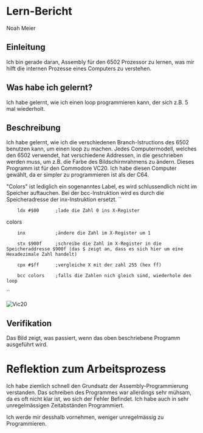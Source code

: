 # Lern-Bericht
Noah Meier

## Einleitung

Ich bin gerade daran, Assembly für den 6502 Prozessor zu lernen, was mir hilft die internen Prozesse eines Computers zu verstehen.

## Was habe ich gelernt?

Ich habe gelernt, wie ich einen loop programmieren kann, der sich z.B. 5 mal wiederholt.

## Beschreibung


Ich habe gelernt, wie ich die verschiedenen Branch-Istructions des 6502 benutzen kann, um einen loop zu machen.
Jedes Computermodell, welches den 6502 verwendet, hat verschiedene Addressen, in die geschrieben werden muss, um z.B. die Farbe des Bildschirmrahmens zu ändern.
Dieses Programm ist für den Commodore VC20. Ich habe diesen Computer gewählt, da er simpler zu programmieren ist als der C64.



"Colors" ist lediglich ein sogenanntes Label, es wird schlussendlich nicht im Speicher auftauchen.
Bei der bcc-Instruktion wird es durch die Speicheradresse der inx-Instruktion ersetzt.
``

        ldx #$00      ;lade die Zahl 0 ins X-Register
        
colors                

        inx           ;ändere die Zahl im X-Register um 1
        
        stx $900f     ;schreibe die Zahl im X-Register in die Speicheraddresse $900f (das $ zeigt an, dass es sich hier um eine Hexadezimale Zahl handelt)
        
        cpx #$ff      ;vergleiche X mit der zahl 255 (hex ff)
        
        bcc colors    ;falls die Zahlen nich gleich sind, wiederhole den loop
        
 ``       
        
        
![Vic20](https://user-images.githubusercontent.com/111045975/185336578-e85422a9-2b07-4ad1-b291-8d0b2d12671e.png)
        


## Verifikation

Das Bild zeigt, was passiert, wenn das oben beschriebene Programm ausgeführt wird.


# Reflektion zum Arbeitsprozess

Ich habe ziemlich schnell den Grundsatz der Assembly-Programmierung verstanden.
Das schreiben des Programmes war allerdings sehr mühsam, da es oft nicht klar ist, wo sich der Fehler Befindet.
Ich habe auch in sehr unregelmässigen Zeitabständen Programmiert.

Ich werde mir desshalb vornehmen, weniger unregelmässig zu Programmieren.
   




